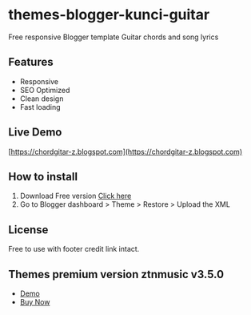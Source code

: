 # themes-blogger-kunci-guitar
Free responsive Blogger template Guitar chords and song lyrics

## Features
- Responsive
- SEO Optimized
- Clean design
- Fast loading

## Live Demo
[https://chordgitar-z.blogspot.com](https://chordgitar-z.blogspot.com)

## How to install
1. Download Free version [Click here](https://www.ztncode.my.id/2020/12/download-template-tema-blogger-untuk.html)
2. Go to Blogger dashboard > Theme > Restore > Upload the XML

## License
Free to use with footer credit link intact.

## Themes premium version ztnmusic v3.5.0
- [Demo](https://demo-v350-ztnmusic.blogspot.com)
- [Buy Now](https://www.ztncode.my.id/2021/08/template-blogger-chord-gitar-ztn-music.html)
